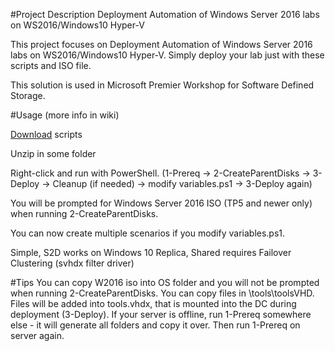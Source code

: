 #Project Description
 Deployment Automation of Windows Server 2016 labs on WS2016/Windows10 Hyper-V

 This project focuses on Deployment Automation of Windows Server 2016 labs on WS2016/Windows10 Hyper-V. Simply deploy your lab just with these scripts and ISO file.

 This solution is used in Microsoft Premier Workshop for Software Defined Storage.

#Usage (more info in wiki)

 [Download](https://github.com/Microsoft/ws2016lab/blob/master/ws2016lab.zip?raw=true) scripts
 
 Unzip in some folder
 
 Right-click and run with PowerShell. (1-Prereq -> 2-CreateParentDisks -> 3-Deploy -> Cleanup (if needed) -> modify variables.ps1 -> 3-Deploy again)

 You will be prompted for Windows Server 2016 ISO (TP5 and newer only) when running 2-CreateParentDisks. 

 You can now create multiple scenarios if you modify variables.ps1.

 Simple, S2D works on Windows 10
 Replica, Shared requires Failover Clustering (svhdx filter driver)

#Tips
 You can copy W2016 iso into OS folder and you will not be prompted when running 2-CreateParentDisks. 
 You can copy files in \tools\toolsVHD\. Files will be added into tools.vhdx, that is mounted into the DC during deployment (3-Deploy).
 If your server is offline, run 1-Prereq somewhere else - it will generate all folders and copy it over. Then run 1-Prereq on server again.
